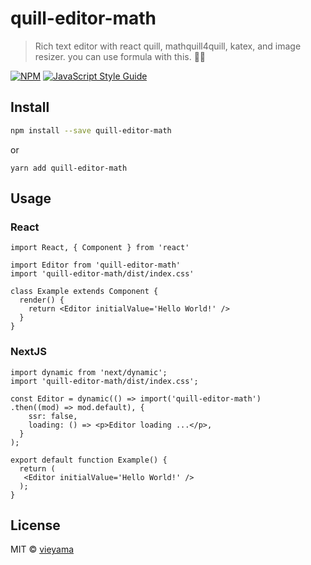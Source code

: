 # quill-editor-math

> Rich text editor with react quill, mathquill4quill, katex, and image resizer. you can use formula with this. 👌🏻

[![NPM](https://img.shields.io/npm/v/quill-math.svg)](https://www.npmjs.com/package/quill-math) [![JavaScript Style Guide](https://img.shields.io/badge/code_style-standard-brightgreen.svg)](https://standardjs.com)

## Install

```bash
npm install --save quill-editor-math
```

or

```
yarn add quill-editor-math
```

## Usage

### React

```tsx
import React, { Component } from 'react'

import Editor from 'quill-editor-math'
import 'quill-editor-math/dist/index.css'

class Example extends Component {
  render() {
    return <Editor initialValue='Hello World!' />
  }
}
```

### NextJS

```tsx
import dynamic from 'next/dynamic';
import 'quill-editor-math/dist/index.css';

const Editor = dynamic(() => import('quill-editor-math')
.then((mod) => mod.default), {
    ssr: false,
    loading: () => <p>Editor loading ...</p>,
  }
);

export default function Example() {
  return (
   <Editor initialValue='Hello World!' />
  );
}

```

## License

MIT © [vieyama](https://github.com/vieyama)
